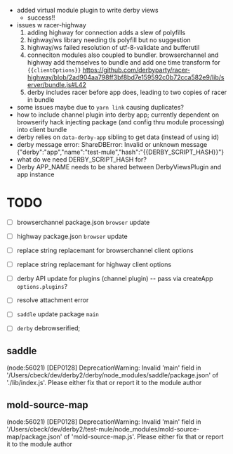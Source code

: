 - added virtual module plugin to write derby views
  - success!!
- issues w racer-highway
  1. adding highway for connection adds a slew of polyfills
  1. highway/ws library needing tls polyfill but no suggestion
  1. highway/ws failed resolution of utf-8-validate and bufferutil
  1. conneciton modules also coupled to bundler. browserchannel and highway add themselves to bundle and add one time transform for `{{clientOptions}}` https://github.com/derbyparty/racer-highway/blob/2ad904aa798ff3bf8bd7e159592c0b72cca582e9/lib/server/bundle.js#L42
  1. derby includes racer before app does, leading to two copies of racer in bundle
- some issues maybe due to `yarn link` causing duplicates?
- how to include channel plugin into derby app; currently dependent on browserify hack injecting package (and config thru module processing) into client bundle
- derby relies on `data-derby-app` sibling to get data (instead of using id)
- derby message error: ShareDBError: Invalid or unknown message {"derby":"app","name":"test-mule","hash":"{{DERBY_SCRIPT_HASH}}"}
- what do we need DERBY_SCRIPT_HASH for?
- Derby APP_NAME needs to be shared between DerbyViewsPlugin and app instance


 TODO
 ====
 - [ ] browserchannel package.json `browser` update
 - [ ] highway package.json `browser` update
 - [ ] replace string replacemant for browserchannel client options
 - [ ] replace string replacemant for highway client options
 - [ ] derby API update for plugins (channel plugin) -- pass via createApp `options.plugins`?
 - [ ] resolve attachment error
 - [ ] `saddle` update package `main`
 - [ ] `derby` debrowserified; 


 ## saddle
 (node:56021) [DEP0128] DeprecationWarning: Invalid 'main' field in '/Users/cbeck/dev/derby2/derby/node_modules/saddle/package.json' of './lib/index.js'. Please either fix that or report it to the module author

 ## mold-source-map
 (node:56021) [DEP0128] DeprecationWarning: Invalid 'main' field in '/Users/cbeck/dev/derby2/test-mule/node_modules/mold-source-map/package.json' of 'mold-source-map.js'. Please either fix that or report it to the module author

